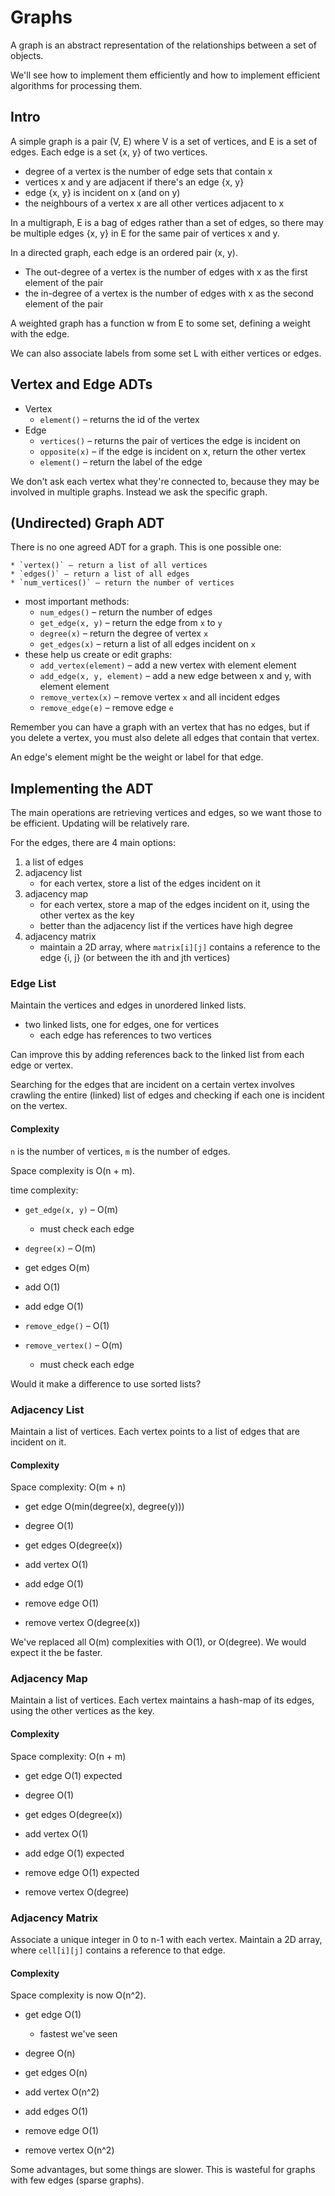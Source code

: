 # Graphs

A graph is an abstract representation of the relationships between a set of objects.

We'll see how to implement them efficiently and how to implement efficient algorithms for processing them.

## Intro

A simple graph is a pair (V, E) where V is a set of vertices, and E is a set of edges. Each edge is a set {x, y} of two vertices.

* degree of a vertex is the number of edge sets that contain x
* vertices x and y are adjacent if there's an edge {x, y}
* edge {x, y} is incident on x (and on y)
* the neighbours of a vertex x are all other vertices adjacent to x

In a multigraph, E is a bag of edges rather than a set of edges, so there may be multiple edges {x, y} in E for the same pair of vertices x and y.

In a directed graph, each edge is an ordered pair (x, y).

* The out-degree of a vertex is the number of edges with x as the first element of the pair
* the in-degree of a vertex is the number of edges with x as the second element of the pair

A weighted graph has a function w from E to some set, defining a weight with the edge.

We can also associate labels from some set L with either vertices or edges.

## Vertex and Edge ADTs

* Vertex
    * `element()` – returns the id of the vertex
* Edge
    * `vertices()` – returns the pair of vertices the edge is incident on
    * `opposite(x)` – if the edge is incident on x, return the other vertex
    * `element()` – return the label of the edge

We don't ask each vertex what they're connected to, because they may be involved in multiple graphs. Instead we ask the specific graph.

## (Undirected) Graph ADT

There is no one agreed ADT for a graph. This is one possible one:

    * `vertex()` – return a list of all vertices
    * `edges()` – return a list of all edges
    * `num_vertices()` – return the number of vertices
* most important methods:
    * `num_edges()` – return the number of edges
    * `get_edge(x, y)` – return the edge from `x` to `y`
    * `degree(x)` – return the degree of vertex `x`
    * `get_edges(x)` – return a list of all edges incident on `x`
* these help us create or edit graphs:
    * `add_vertex(element)` – add a new vertex with element element
    * `add_edge(x, y, element)` – add a new edge between x and y, with element element
    * `remove_vertex(x)` – remove vertex `x` and all incident edges
    * `remove_edge(e)` – remove edge `e`

Remember you can have a graph with an vertex that has no edges, but if you delete a vertex, you must also delete all edges that contain that vertex.

An edge's element might be the weight or label for that edge.

## Implementing the ADT

The main operations are retrieving vertices and edges, so we want those to be efficient. Updating will be relatively rare.

For the edges, there are 4 main options:

1. a list of edges
2. adjacency list
    * for each vertex, store a list of the edges incident on it
3. adjacency map
    * for each vertex, store a map of the edges incident on it, using the other vertex as the key
    * better than the adjacency list if the vertices have high degree
4. adjacency matrix
    * maintain a 2D array, where `matrix[i][j]` contains a reference to the edge {i, j} (or between the ith and jth vertices)

### Edge List

Maintain the vertices and edges in unordered linked lists.

* two linked lists, one for edges, one for vertices
    * each edge has references to two vertices

Can improve this by adding references back to the linked list from each edge or vertex.

Searching for the edges that are incident on a certain vertex involves crawling the entire (linked) list of edges and checking if each one is incident on the vertex.

#### Complexity

`n` is the number of vertices, `m` is the number of edges.

Space complexity is O(n + m).

time complexity:

* `get_edge(x, y)` – O(m)
    * must check each edge
* `degree(x)` – O(m)
* get edges O(m)

* add O(1)
* add edge O(1)

* `remove_edge()` – O(1)
* `remove_vertex()` – O(m)
    * must check each edge

Would it make a difference to use sorted lists?

### Adjacency List

Maintain a list of vertices. Each vertex points to a list of edges that are incident on it.

#### Complexity

Space complexity: O(m + n)

* get edge O(min(degree(x), degree(y)))
* degree O(1)
* get edges O(degree(x))

* add vertex O(1)
* add edge O(1)

* remove edge O(1)
* remove vertex O(degree(x))

We've replaced all O(m) complexities with O(1), or O(degree). We would expect it the be faster.

### Adjacency Map

Maintain a list of vertices. Each vertex maintains a hash-map of its edges, using the other vertices as the key.

#### Complexity

Space complexity: O(n + m)

* get edge O(1) expected
* degree O(1)
* get edges O(degree(x))

* add vertex O(1)
* add edge O(1) expected

* remove edge O(1) expected
* remove vertex O(degree)

### Adjacency Matrix

Associate a unique integer in 0 to n-1 with each vertex. Maintain a 2D array, where `cell[i][j]` contains a reference to that edge.

#### Complexity

Space complexity is now O(n^2).

* get edge O(1)
    * fastest we've seen
* degree O(n)
* get edges O(n)

* add vertex O(n^2)
* add edges O(1)

* remove edge O(1)
* remove vertex O(n^2)

Some advantages, but some things are slower. This is wasteful for graphs with few edges (sparse graphs).
